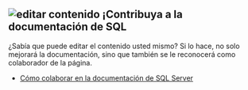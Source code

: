 ## <a name="edit-contentmediaedit-topic-pencilpng-contribute-to-sql-documentation"></a>![editar contenido](../media/edit-topic-pencil.png) ¡Contribuya a la documentación de SQL
¿Sabía que puede editar el contenido usted mismo? Si lo hace, no solo mejorará la documentación, sino que también se le reconocerá como colaborador de la página.
- [Cómo colaborar en la documentación de SQL Server](https://docs.microsoft.com/sql/sql-server/sql-server-docs-contribute)
